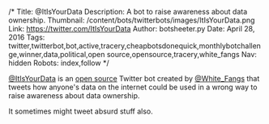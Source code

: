/*
Title: @ItIsYourData
Description: A bot to raise awareness about data ownership.
Thumbnail: /content/bots/twitterbots/images/ItIsYourData.png
Link: https://twitter.com/ItIsYourData
Author: botsheeter.py
Date: April 28, 2016
Tags: twitter,twitterbot,bot,active,tracery,cheapbotsdonequick,monthlybotchallenge,winner,data,political,open source,opensource,tracery,white_fangs
Nav: hidden
Robots: index,follow
*/

[@ItIsYourData](https://twitter.com/ItIsYourData) is an [open source](http://cheapbotsdonequick.com/source/ItIsYourData) Twitter bot created by [@White_Fangs](https://twitter.com/White_fangs) that tweets how anyone's data on the internet could be used in a wrong way to raise awareness about data ownership.

It sometimes might tweet absurd stuff also.
